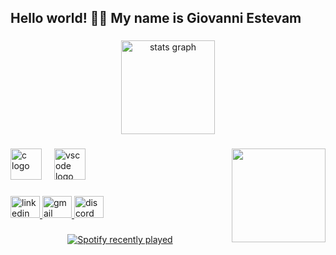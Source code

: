 <h2 align="left">Hello world! 👋🏾 My name is Giovanni Estevam</h2>

###

<div align="center">
  <img src="https://github-readme-stats.vercel.app/api?username=mavettse&hide_title=true&hide_rank=false&show_icons=true&include_all_commits=true&count_private=true&disable_animations=false&theme=tokyonight&locale=en&hide_border=true" height="150" alt="stats graph"  />
</div>

###

<img align="right" height="150" src="https://img2.joyreactor.com/pics/post/gif-pixeljeff-pixel-art-8241737.gif"  />

###

<div align="left">
  <img src="https://skillicons.dev/icons?i=c" height="50" alt="c logo"  />
  <img width="12" />
  <img src="https://skillicons.dev/icons?i=vscode" height="50" alt="vscode logo"  />
</div>

###

<div align="left">
  <a href="https://www.linkedin.com/in/mavettse/" target="_blank">
    <img src="https://raw.githubusercontent.com/maurodesouza/profile-readme-generator/master/src/assets/icons/social/linkedin/default.svg" width="47" height="35" alt="linkedin logo"  />
  </a>
  <a href="mailto:giovanni.estevam.04@gmail.com" target="_blank">
    <img src="https://raw.githubusercontent.com/maurodesouza/profile-readme-generator/master/src/assets/icons/social/gmail/default.svg" width="47" height="35" alt="gmail logo"  />
  </a>
  <a href="https://discord.com/users/467386211216916501" target="_blank">
    <img src="https://raw.githubusercontent.com/maurodesouza/profile-readme-generator/master/src/assets/icons/social/discord/default.svg" width="47" height="35" alt="discord logo"  />
  </a>
</div>

###

<div align="center">
  <a href="https://open.spotify.com/user/twickbg1n1ra1mbed7pbtd2gj">
    <img src="https://spotify-recently-played-readme.vercel.app/api?user=twickbg1n1ra1mbed7pbtd2gj&count=4" alt="Spotify recently played"  />
  </a>
</div>

###
